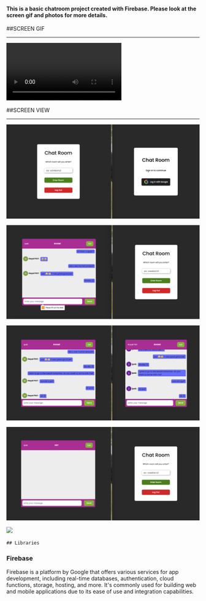 #### This is a basic chatroom project created with Firebase. Please look at the screen gif and photos for more details.

##SCREEN GIF <hr>

![](/public/images/chtroom.mp4)

##SCREEN VIEW <hr>

![](/public/images/cht1.png)

![](/public/images/cht2.png)

![](/public/images/cht3.png)

![](/public/images/cht4.png)

![](/public/images/cht5.png)

```
## Libraries
```

### Firebase

Firebase is a platform by Google that offers various services for app development, including real-time databases, authentication, cloud functions, storage, hosting, and more. It's commonly used for building web and mobile applications due to its ease of use and integration capabilities.
